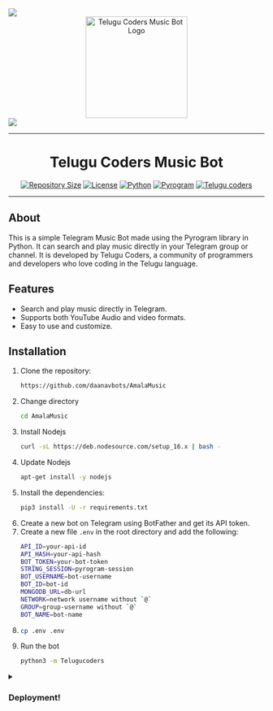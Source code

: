 
<img src="https://user-images.githubusercontent.com/73097560/115834477-dbab4500-a447-11eb-908a-139a6edaec5c.gif">

<div align="center">
  <img src="https://graph.org/file/7d71ea16ab3c795806bde.jpg" alt="Telugu Coders Music Bot Logo" width="200" height="200">
</div>

<img src="https://user-images.githubusercontent.com/73097560/115834477-dbab4500-a447-11eb-908a-139a6edaec5c.gif">

<hr>

<h1 align="center">Telugu Coders Music Bot</h1>

<p align="center">
  <a href="https://github.com/Telugucoders/AmalaMusic"><img src="https://img.shields.io/github/repo-size/Telugucoders/AmalaMusic?color=green" alt="Repository Size"></a>
  <a href="https://github.com/Telugucoders/AmalaMusic/blob/amala/LICENSE"><img src="https://img.shields.io/github/license/Telugucoders/AmalaMusic?color=green" alt="License"></a>
  <a href="https://python.org"><img src="https://img.shields.io/badge/python-3.9-blue.svg" alt="Python"></a>
  <a href="https://pyrogram.org"><img src="https://img.shields.io/badge/pyrogram-1.3.9-yellow.svg" alt="Pyrogram"></a>
  <a href="https://t.me/tgshadow_fighters"><img src="https://img.shields.io/badge/telugucoders-blue.svg" alt="Telugu coders"></a>
</p>

<hr>

## About
This is a simple Telegram Music Bot made using the Pyrogram library in Python. It can search and play music directly in your Telegram group or channel. It is developed by Telugu Coders, a community of programmers and developers who love coding in the Telugu language.

## Features
- Search and play music directly in Telegram.
- Supports both YouTube Audio and video formats.
- Easy to use and customize.
## Installation
1. Clone the repository:
   ```sh
   https://github.com/daanavbots/AmalaMusic
2. Change directory
   ```sh
   cd AmalaMusic
3. Install Nodejs
   ```sh
   curl -sL https://deb.nodesource.com/setup_16.x | bash -
4. Update Nodejs
   ```sh
   apt-get install -y nodejs
5. Install the dependencies:
   ```sh
   pip3 install -U -r requirements.txt
6. Create a new bot on Telegram using BotFather and get its API token.
7. Create a new file `.env` in the root directory and add the following:
   ```sh
   API_ID=your-api-id
   API_HASH=your-api-hash
   BOT_TOKEN=your-bot-token
   STRING_SESSION=pyrogram-session
   BOT_USERNAME=bot-username
   BOT_ID=bot-id
   MONGODB_URL=db-url
   NETWORK=network username without `@`
   GROUP=group-username without `@`
   BOT_NAME=bot-name 
8. ```sh
   cp .env .env
9. Run the bot
   ```sh
   python3 -m Telugucoders


</pre>
<details><summary> <h3><b>Deployment!</b></h3> </summary>
<pre>
<b>Amala Music</b>
<p><a href="https://heroku.com/deploy?template=https://github.com/daanavbots/AmalaMusic"><img src="https://img.shields.io/badge/Deploy%20To%20Heroku-black?style=for-the-badge&logo=heroku" width="200""/></a></p>
</pre>



</pre>
<details><summary> <h3><b>Contributing!</b></h3> </summary>
<pre>

## Contributing
Contributions are always welcome! If you want to contribute to this project, please feel free to submit a pull request. (Only language translators send pull request) 
## License
Distributed under the MIT License. See [LICENSE](https://github.com/Telugucoders/AmalaMusic/blob/main/LICENSE) for more information.
## Contact
• Telugu Coders: `@telugucoders`

</pre>
<details><summary> <h3><b>Credits!</b></h3> </summary>
<pre>
## credits

[Kanna](https://t.me/Aboutpokemon) |  [Aditya](https://t.me/AdityaHalder)  |  [Santhu](https://t.me/My_Name_Is_Nobitha) 
